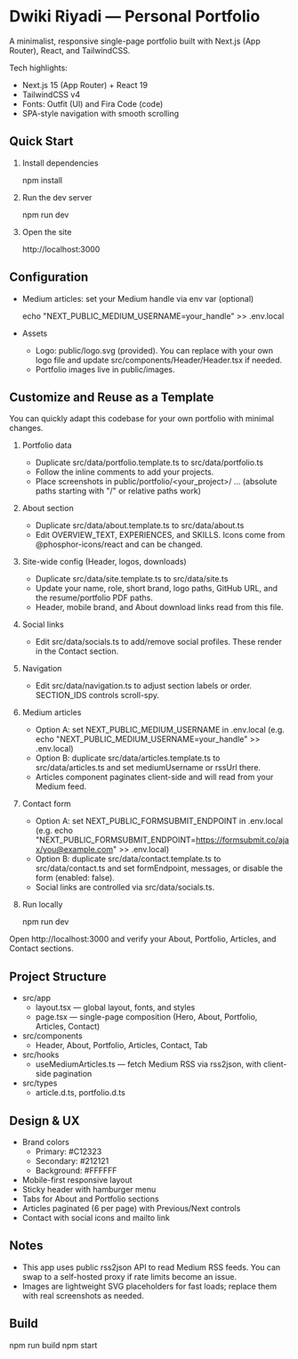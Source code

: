 # Dwiki Riyadi — Personal Portfolio

A minimalist, responsive single-page portfolio built with Next.js (App Router), React, and TailwindCSS.

Tech highlights:
- Next.js 15 (App Router) + React 19
- TailwindCSS v4
- Fonts: Outfit (UI) and Fira Code (code)
- SPA-style navigation with smooth scrolling

## Quick Start

1. Install dependencies

   npm install

2. Run the dev server

   npm run dev

3. Open the site

   http://localhost:3000

## Configuration

- Medium articles: set your Medium handle via env var (optional)

  echo "NEXT_PUBLIC_MEDIUM_USERNAME=your_handle" >> .env.local

- Assets
  - Logo: public/logo.svg (provided). You can replace with your own logo file and update src/components/Header/Header.tsx if needed.
  - Portfolio images live in public/images.

## Customize and Reuse as a Template

You can quickly adapt this codebase for your own portfolio with minimal changes.

1) Portfolio data
   - Duplicate src/data/portfolio.template.ts to src/data/portfolio.ts
   - Follow the inline comments to add your projects.
   - Place screenshots in public/portfolio/<your_project>/ ... (absolute paths starting with "/" or relative paths work)

2) About section
   - Duplicate src/data/about.template.ts to src/data/about.ts
   - Edit OVERVIEW_TEXT, EXPERIENCES, and SKILLS. Icons come from @phosphor-icons/react and can be changed.

3) Site-wide config (Header, logos, downloads)
   - Duplicate src/data/site.template.ts to src/data/site.ts
   - Update your name, role, short brand, logo paths, GitHub URL, and the resume/portfolio PDF paths.
   - Header, mobile brand, and About download links read from this file.

4) Social links
   - Edit src/data/socials.ts to add/remove social profiles. These render in the Contact section.

5) Navigation
   - Edit src/data/navigation.ts to adjust section labels or order. SECTION_IDS controls scroll-spy.

6) Medium articles
   - Option A: set NEXT_PUBLIC_MEDIUM_USERNAME in .env.local (e.g. echo "NEXT_PUBLIC_MEDIUM_USERNAME=your_handle" >> .env.local)
   - Option B: duplicate src/data/articles.template.ts to src/data/articles.ts and set mediumUsername or rssUrl there.
   - Articles component paginates client-side and will read from your Medium feed.

7) Contact form
   - Option A: set NEXT_PUBLIC_FORMSUBMIT_ENDPOINT in .env.local (e.g. echo "NEXT_PUBLIC_FORMSUBMIT_ENDPOINT=https://formsubmit.co/ajax/you@example.com" >> .env.local)
   - Option B: duplicate src/data/contact.template.ts to src/data/contact.ts and set formEndpoint, messages, or disable the form (enabled: false).
   - Social links are controlled via src/data/socials.ts.

8) Run locally

   npm run dev

Open http://localhost:3000 and verify your About, Portfolio, Articles, and Contact sections.

## Project Structure

- src/app
  - layout.tsx — global layout, fonts, and styles
  - page.tsx — single-page composition (Hero, About, Portfolio, Articles, Contact)
- src/components
  - Header, About, Portfolio, Articles, Contact, Tab
- src/hooks
  - useMediumArticles.ts — fetch Medium RSS via rss2json, with client-side pagination
- src/types
  - article.d.ts, portfolio.d.ts

## Design & UX

- Brand colors
  - Primary: #C12323
  - Secondary: #212121
  - Background: #FFFFFF
- Mobile-first responsive layout
- Sticky header with hamburger menu
- Tabs for About and Portfolio sections
- Articles paginated (6 per page) with Previous/Next controls
- Contact with social icons and mailto link

## Notes

- This app uses public rss2json API to read Medium RSS feeds. You can swap to a self-hosted proxy if rate limits become an issue.
- Images are lightweight SVG placeholders for fast loads; replace them with real screenshots as needed.

## Build

npm run build
npm start
